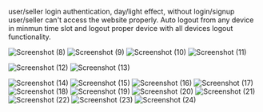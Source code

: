 user/seller login authentication, day/light effect, without login/signup user/seller can't access the website properly. Auto logout from any device in minmun time slot and logout 
proper device with all devices logout functionality.

![Screenshot (8)](https://user-images.githubusercontent.com/70258688/119215304-83b93a00-baea-11eb-8cae-eeac714c1d78.png)
![Screenshot (9)](https://user-images.githubusercontent.com/70258688/119215320-97fd3700-baea-11eb-843f-623730ad46be.png)
![Screenshot (10)](https://user-images.githubusercontent.com/70258688/119215465-75b7e900-baeb-11eb-8087-57075d2f1083.png)
![Screenshot (11)](https://user-images.githubusercontent.com/70258688/119215469-7a7c9d00-baeb-11eb-92bd-f8706a66fa75.png)

![Screenshot (12)](https://user-images.githubusercontent.com/70258688/119215476-85373200-baeb-11eb-9f2c-67884f3ba8b9.png)
![Screenshot (13)](https://user-images.githubusercontent.com/70258688/119215479-89634f80-baeb-11eb-8f75-b976284b7d1e.png)

![Screenshot (14)](https://user-images.githubusercontent.com/70258688/119215482-91bb8a80-baeb-11eb-952d-082194445dc4.png)
![Screenshot (15)](https://user-images.githubusercontent.com/70258688/119215486-9718d500-baeb-11eb-89ca-f66f4cbf274f.png)
![Screenshot (16)](https://user-images.githubusercontent.com/70258688/119215498-b6176700-baeb-11eb-8827-6f967f0bfbe9.png)
![Screenshot (17)](https://user-images.githubusercontent.com/70258688/119215500-b9125780-baeb-11eb-845b-31af4ca51cb2.png)
![Screenshot (18)](https://user-images.githubusercontent.com/70258688/119215506-be6fa200-baeb-11eb-85b5-2d98614c8f55.png)
![Screenshot (19)](https://user-images.githubusercontent.com/70258688/119215508-c29bbf80-baeb-11eb-927a-34554d1c993d.png)
![Screenshot (20)](https://user-images.githubusercontent.com/70258688/119215513-ca5b6400-baeb-11eb-839a-cca9c5ee519f.png)
![Screenshot (21)](https://user-images.githubusercontent.com/70258688/119215520-d2b39f00-baeb-11eb-8f78-c35628378d34.png)
![Screenshot (22)](https://user-images.githubusercontent.com/70258688/119215522-d5ae8f80-baeb-11eb-92dd-6e005cdad242.png)
![Screenshot (23)](https://user-images.githubusercontent.com/70258688/119215524-d9daad00-baeb-11eb-9aca-746998d7e08a.png)
![Screenshot (24)](https://user-images.githubusercontent.com/70258688/119215525-dcd59d80-baeb-11eb-809f-456048b1d781.png)

